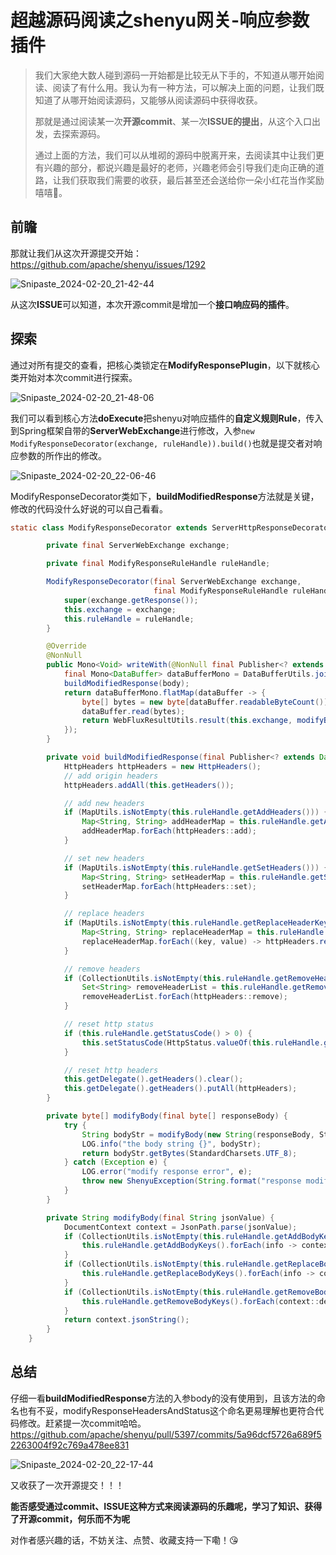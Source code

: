 # 超越源码阅读之shenyu网关-响应参数插件

> 我们大家绝大数人碰到源码一开始都是比较无从下手的，不知道从哪开始阅读、阅读了有什么用。我认为有一种方法，可以解决上面的问题，让我们既知道了从哪开始阅读源码，又能够从阅读源码中获得收获。
>
> 
>
> 那就是通过阅读某一次**开源commit**、某一次**ISSUE的提出**，从这个入口出发，去探索源码。
>
> 
>
> 通过上面的方法，我们可以从堆砌的源码中脱离开来，去阅读其中让我们更有兴趣的部分，都说兴趣是最好的老师，兴趣老师会引导我们走向正确的道路，让我们获取我们需要的收获，最后甚至还会送给你一朵小红花当作奖励嘻嘻🤭。

## 前瞻

那就让我们从这次开源提交开始：https://github.com/apache/shenyu/issues/1292

![Snipaste_2024-02-20_21-42-44](D:\Users\win\Desktop\blog\2024.2.20\Snipaste_2024-02-20_21-42-44.png)

从这次**ISSUE**可以知道，本次开源commit是增加一个**接口响应码的插件**。

## 探索

通过对所有提交的查看，把核心类锁定在**ModifyResponsePlugin**，以下就核心类开始对本次commit进行探索。

![Snipaste_2024-02-20_21-48-06](D:\Users\win\Desktop\blog\2024.2.20\Snipaste_2024-02-20_21-48-06.png)

我们可以看到核心方法**doExecute**把shenyu对响应插件的**自定义规则Rule**，传入到Spring框架自带的**ServerWebExchange**进行修改，入参`new ModifyResponseDecorator(exchange, ruleHandle)).build()`也就是提交者对响应参数的所作出的修改。

![Snipaste_2024-02-20_22-06-46](D:\Users\win\Desktop\blog\2024.2.20\Snipaste_2024-02-20_22-06-46.png)

ModifyResponseDecorator类如下，**buildModifiedResponse**方法就是关键，修改的代码没什么好说的可以自己看看。

```java
static class ModifyResponseDecorator extends ServerHttpResponseDecorator {

        private final ServerWebExchange exchange;

        private final ModifyResponseRuleHandle ruleHandle;

        ModifyResponseDecorator(final ServerWebExchange exchange,
                                final ModifyResponseRuleHandle ruleHandle) {
            super(exchange.getResponse());
            this.exchange = exchange;
            this.ruleHandle = ruleHandle;
        }

        @Override
        @NonNull
        public Mono<Void> writeWith(@NonNull final Publisher<? extends DataBuffer> body) {
            final Mono<DataBuffer> dataBufferMono = DataBufferUtils.join(body);
            buildModifiedResponse(body);
            return dataBufferMono.flatMap(dataBuffer -> {
                byte[] bytes = new byte[dataBuffer.readableByteCount()];
                dataBuffer.read(bytes);
                return WebFluxResultUtils.result(this.exchange, modifyBody(bytes));
            });
        }

        private void buildModifiedResponse(final Publisher<? extends DataBuffer> body) {
            HttpHeaders httpHeaders = new HttpHeaders();
            // add origin headers
            httpHeaders.addAll(this.getHeaders());

            // add new headers
            if (MapUtils.isNotEmpty(this.ruleHandle.getAddHeaders())) {
                Map<String, String> addHeaderMap = this.ruleHandle.getAddHeaders();
                addHeaderMap.forEach(httpHeaders::add);
            }

            // set new headers
            if (MapUtils.isNotEmpty(this.ruleHandle.getSetHeaders())) {
                Map<String, String> setHeaderMap = this.ruleHandle.getSetHeaders();
                setHeaderMap.forEach(httpHeaders::set);
            }

            // replace headers
            if (MapUtils.isNotEmpty(this.ruleHandle.getReplaceHeaderKeys())) {
                Map<String, String> replaceHeaderMap = this.ruleHandle.getReplaceHeaderKeys();
                replaceHeaderMap.forEach((key, value) -> httpHeaders.replace(key, Collections.singletonList(value)));
            }

            // remove headers
            if (CollectionUtils.isNotEmpty(this.ruleHandle.getRemoveHeaderKeys())) {
                Set<String> removeHeaderList = this.ruleHandle.getRemoveHeaderKeys();
                removeHeaderList.forEach(httpHeaders::remove);
            }

            // reset http status
            if (this.ruleHandle.getStatusCode() > 0) {
                this.setStatusCode(HttpStatus.valueOf(this.ruleHandle.getStatusCode()));
            }

            // reset http headers
            this.getDelegate().getHeaders().clear();
            this.getDelegate().getHeaders().putAll(httpHeaders);
        }

        private byte[] modifyBody(final byte[] responseBody) {
            try {
                String bodyStr = modifyBody(new String(responseBody, StandardCharsets.UTF_8));
                LOG.info("the body string {}", bodyStr);
                return bodyStr.getBytes(StandardCharsets.UTF_8);
            } catch (Exception e) {
                LOG.error("modify response error", e);
                throw new ShenyuException(String.format("response modify failure. %s", e.getLocalizedMessage()));
            }
        }

        private String modifyBody(final String jsonValue) {
            DocumentContext context = JsonPath.parse(jsonValue);
            if (CollectionUtils.isNotEmpty(this.ruleHandle.getAddBodyKeys())) {
                this.ruleHandle.getAddBodyKeys().forEach(info -> context.put(info.getPath(), info.getKey(), info.getValue()));
            }
            if (CollectionUtils.isNotEmpty(this.ruleHandle.getReplaceBodyKeys())) {
                this.ruleHandle.getReplaceBodyKeys().forEach(info -> context.renameKey(info.getPath(), info.getKey(), info.getValue()));
            }
            if (CollectionUtils.isNotEmpty(this.ruleHandle.getRemoveBodyKeys())) {
                this.ruleHandle.getRemoveBodyKeys().forEach(context::delete);
            }
            return context.jsonString();
        }
    }
```

## 总结

仔细一看**buildModifiedResponse**方法的入参body的没有使用到，且该方法的命名也有不妥，modifyResponseHeadersAndStatus这个命名更易理解也更符合代码修改。赶紧提一次commit哈哈。https://github.com/apache/shenyu/pull/5397/commits/5a96dcf5726a689f52263004f92c769a478ee831

![Snipaste_2024-02-20_22-17-44](D:\Users\win\Desktop\blog\2024.2.20\Snipaste_2024-02-20_22-17-44.png)

又收获了一次开源提交！！！

**能否感受通过commit、ISSUE这种方式来阅读源码的乐趣呢，学习了知识、获得了开源commit，何乐而不为呢**

对作者感兴趣的话，不妨关注、点赞、收藏支持一下嘞！😘